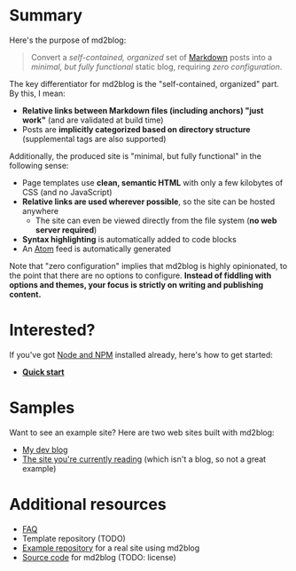 # Summary
Here's the purpose of md2blog:

> Convert a *self-contained, organized* set of [Markdown](https://guides.github.com/features/mastering-markdown/) posts into a *minimal, but fully functional* static blog, requiring *zero configuration*.

The key differentiator for md2blog is the "self-contained, organized" part. By this, I mean:

* **Relative links between Markdown files (including anchors) "just work"** (and are validated at build time)
* Posts are **implicitly categorized based on directory structure** (supplemental tags are also supported)

Additionally, the produced site is "minimal, but fully functional" in the following sense:

* Page templates use **clean, semantic HTML** with only a few kilobytes of CSS (and no JavaScript)
* **Relative links are used wherever possible**, so the site can be hosted anywhere
  * The site can even be viewed directly from the file system (**no web server required**)
* **Syntax highlighting** is automatically added to code blocks
* An [Atom](https://validator.w3.org/feed/docs/atom.html) feed is automatically generated

Note that "zero configuration" implies that md2blog is highly opinionated, to the point that there are no options to configure. **Instead of fiddling with options and themes, your focus is strictly on writing and publishing content.**

# Interested?
If you've got [Node and NPM](https://nodejs.org/en/download/) installed already, here's how to get started:

* **[Quick start](quick-start.md)**

# Samples
Want to see an example site? Here are two web sites built with md2blog:

* [My dev blog](https://log.schemescape.com/)
* [The site you're currently reading](index.md) (which isn't a blog, so not a great example)

# Additional resources

* [FAQ](faq.md)
* Template repository (TODO)
* [Example repository](https://github.com/jaredkrinke/log) for a real site using md2blog
* [Source code](https://github.com/jaredkrinke/md2blog) for md2blog (TODO: license)
